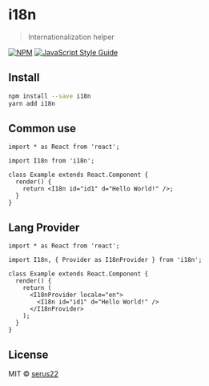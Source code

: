 # i18n

> Internationalization helper

[![NPM](https://img.shields.io/npm/v/i18n.svg)](https://www.npmjs.com/package/matushruz/i18n) [![JavaScript Style Guide](https://img.shields.io/badge/code_style-standard-brightgreen.svg)](https://standardjs.com)

## Install

```bash
npm install --save i18n
yarn add i18n
```

## Common use

```tsx
import * as React from 'react';

import I18n from 'i18n';

class Example extends React.Component {
  render() {
    return <I18n id="id1" d="Hello World!" />;
  }
}
```

## Lang Provider

```tsx
import * as React from 'react';

import I18n, { Provider as I18nProvider } from 'i18n';

class Example extends React.Component {
  render() {
    return (
      <I18nProvider locale="en">
        <I18n id="id1" d="Hello World!" />
      </I18nProvider>
    );
  }
}
```

## License

MIT © [serus22](https://github.com/serus22)
